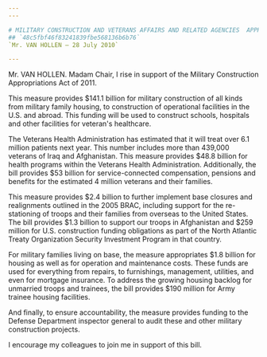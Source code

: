 ```yaml
---
---

# MILITARY CONSTRUCTION AND VETERANS AFFAIRS AND RELATED AGENCIES  APPROPRIATIONS ACT, 2011
## `48c5fbf46f83241839fbe568136b6b76`
`Mr. VAN HOLLEN — 28 July 2010`

---
```



Mr. VAN HOLLEN. Madam Chair, I rise in support of the Military 
Construction Appropriations Act of 2011.

This measure provides $141.1 billion for military construction of all 
kinds from military family housing, to construction of operational 
facilities in the U.S. and abroad. This funding will be used to 
construct schools, hospitals and other facilities for veteran's 
healthcare.

The Veterans Health Administration has estimated that it will treat 
over 6.1 million patients next year. This number includes more than 
439,000 veterans of Iraq and Afghanistan. This measure provides $48.8 
billion for health programs within the Veterans Health Administration. 
Additionally, the bill provides $53 billion for service-connected 
compensation, pensions and benefits for the estimated 4 million 
veterans and their families.

This measure provides $2.4 billion to further implement base closures 
and realignments outlined in the 2005 BRAC, including support for the 
re-stationing of troops and their families from overseas to the United 
States. The bill provides $1.3 billion to support our troops in 
Afghanistan and $259 million for U.S. construction funding obligations 
as part of the North Atlantic Treaty Organization Security Investment 
Program in that country.

For military families living on base, the measure appropriates $1.8 
billion for housing as well as for operation and maintenance costs. 
These funds are used for everything from repairs, to furnishings, 
management, utilities, and even for mortgage insurance. To address the 
growing housing backlog for unmarried troops and trainees, the bill 
provides $190 million for Army trainee housing facilities.

And finally, to ensure accountability, the measure provides funding 
to the Defense Department inspector general to audit these and other 
military construction projects.

I encourage my colleagues to join me in support of this bill.